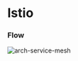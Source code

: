 # Istio

### Flow

![arch-service-mesh](https://developer.ibm.com/kr/wp-content/uploads/sites/98/arch-service-mesh.png)                                                                                                                                                                                                                                                                                                                                                                                                                                         

